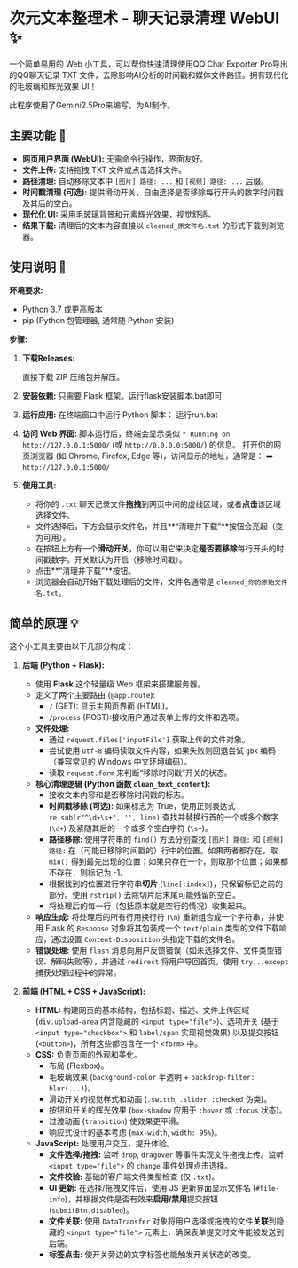 # 次元文本整理术 - 聊天记录清理 WebUI ✨

一个简单易用的 Web 小工具，可以帮你快速清理使用QQ Chat Exporter Pro导出的QQ聊天记录 TXT 文件，去除影响AI分析的时间戳和媒体文件路径。拥有现代化的毛玻璃和辉光效果 UI！

此程序使用了Gemini2.5Pro来编写，为AI制作。

## 主要功能 🌟

*   **网页用户界面 (WebUI):** 无需命令行操作，界面友好。
*   **文件上传:** 支持拖拽 TXT 文件或点击选择文件。
*   **路径清理:** 自动移除文本中 `[图片] 路径: ...` 和 `[视频] 路径: ...` 后缀。
*   **时间戳清理 (可选):** 提供滑动开关，自由选择是否移除每行开头的数字时间戳及其后的空白。
*   **现代化 UI:** 采用毛玻璃背景和元素辉光效果，视觉舒适。
*   **结果下载:** 清理后的文本内容直接以 `cleaned_原文件名.txt` 的形式下载到浏览器。

## 使用说明 🚀

**环境要求:**

*   Python 3.7 或更高版本
*   pip (Python 包管理器, 通常随 Python 安装)

**步骤:**

1.  **下载Releases:**

    直接下载 ZIP 压缩包并解压。

2.  **安装依赖:**
    只需要 Flask 框架。运行flask安装脚本.bat即可

3.  **运行应用:**
    在终端窗口中运行 Python 脚本：
    运行run.bat

4.  **访问 Web 界面:**
    脚本运行后，终端会显示类似 `* Running on http://127.0.0.1:5000/` (或 `http://0.0.0.0:5000/`) 的信息。
    打开你的网页浏览器 (如 Chrome, Firefox, Edge 等)，访问显示的地址，通常是：
    ➡️ `http://127.0.0.1:5000/`

5.  **使用工具:**
    *   将你的 `.txt` 聊天记录文件**拖拽**到网页中间的虚线区域，或者**点击**该区域选择文件。
    *   文件选择后，下方会显示文件名，并且**“清理并下载”**按钮会亮起（变为可用）。
    *   在按钮上方有一个**滑动开关**，你可以用它来决定**是否要移除**每行开头的时间戳数字。开关默认为开启（移除时间戳）。
    *   点击**“清理并下载”**按钮。
    *   浏览器会自动开始下载处理后的文件，文件名通常是 `cleaned_你的原始文件名.txt`。

## 简单的原理 💡

这个小工具主要由以下几部分构成：

1.  **后端 (Python + Flask):**
    *   使用 **Flask** 这个轻量级 Web 框架来搭建服务器。
    *   定义了两个主要路由 (`@app.route`):
        *   `/` (GET): 显示主网页界面 (HTML)。
        *   `/process` (POST):接收用户通过表单上传的文件和选项。
    *   **文件处理:**
        *   通过 `request.files['inputFile']` 获取上传的文件对象。
        *   尝试使用 `utf-8` 编码读取文件内容，如果失败则回退尝试 `gbk` 编码（兼容常见的 Windows 中文环境编码）。
        *   读取 `request.form` 来判断“移除时间戳”开关的状态。
    *   **核心清理逻辑 (Python 函数 `clean_text_content`):**
        *   接收文本内容和是否移除时间戳的标志。
        *   **时间戳移除 (可选):** 如果标志为 True，使用正则表达式 `re.sub(r"^\d+\s+", '', line)` 查找并替换行首的一个或多个数字 (`\d+`) 及紧随其后的一个或多个空白字符 (`\s+`)。
        *   **路径移除:** 使用字符串的 `find()` 方法分别查找 `[图片] 路径:` 和 `[视频] 路径:` 在（可能已移除时间戳的）行中的位置。如果两者都存在，取 `min()` 得到最先出现的位置；如果只存在一个，则取那个位置；如果都不存在，则标记为 -1。
        *   根据找到的位置进行字符串**切片** (`line[:index]`)，只保留标记之前的部分。使用 `rstrip()` 去除切片后末尾可能残留的空白。
        *   将处理后的每一行（包括原本就是空行的情况）收集起来。
    *   **响应生成:** 将处理后的所有行用换行符 (`\n`) 重新组合成一个字符串，并使用 Flask 的 `Response` 对象将其包装成一个 `text/plain` 类型的文件下载响应，通过设置 `Content-Disposition` 头指定下载的文件名。
    *   **错误处理:** 使用 `flash` 消息向用户反馈错误（如未选择文件、文件类型错误、解码失败等），并通过 `redirect` 将用户导回首页。使用 `try...except` 捕获处理过程中的异常。

2.  **前端 (HTML + CSS + JavaScript):**
    *   **HTML:** 构建网页的基本结构，包括标题、描述、文件上传区域 (`div.upload-area` 内含隐藏的 `<input type="file">`)、选项开关 (基于 `<input type="checkbox">` 和 `label/span` 实现视觉效果) 以及提交按钮 (`<button>`)，所有这些都包含在一个 `<form>` 中。
    *   **CSS:** 负责页面的外观和美化。
        *   布局 (Flexbox)。
        *   毛玻璃效果 (`background-color` 半透明 + `backdrop-filter: blur(...)`)。
        *   滑动开关的视觉样式和动画 (`.switch`, `.slider`, `:checked` 伪类)。
        *   按钮和开关的辉光效果 (`box-shadow` 应用于 `:hover` 或 `:focus` 状态)。
        *   过渡动画 (`transition`) 使效果更平滑。
        *   响应式设计的基本考虑 (`max-width`, `width: 95%`)。
    *   **JavaScript:** 处理用户交互，提升体验。
        *   **文件选择/拖拽:** 监听 `drop`, `dragover` 等事件实现文件拖拽上传。监听 `<input type="file">` 的 `change` 事件处理点击选择。
        *   **文件校验:** 基础的客户端文件类型检查 (仅 `.txt`)。
        *   **UI 更新:** 在选择/拖拽文件后，使用 JS 更新界面显示文件名 (`#file-info`)，并根据文件是否有效来**启用/禁用**提交按钮 (`submitBtn.disabled`)。
        *   **文件关联:** 使用 `DataTransfer` 对象将用户选择或拖拽的文件**关联**到隐藏的 `<input type="file">` 元素上，确保表单提交时文件能被发送到后端。
        *   **标签点击:** 使开关旁边的文字标签也能触发开关状态的改变。
